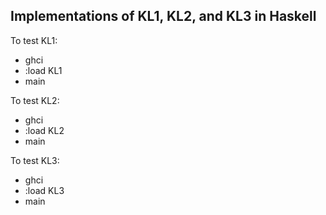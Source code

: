 ## Implementations of KL1, KL2, and KL3 in Haskell

To test KL1:
* ghci
* :load KL1
* main

To test KL2:
* ghci
* :load KL2
* main

To test KL3:
* ghci
* :load KL3
* main

